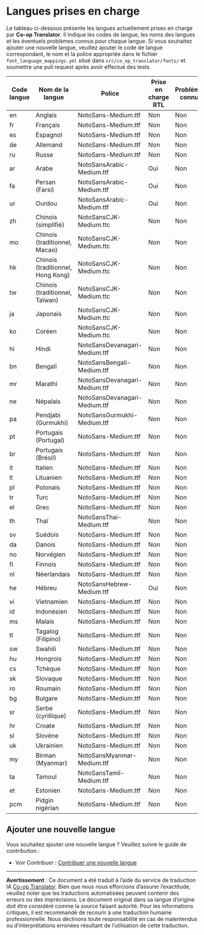 <!--
CO_OP_TRANSLATOR_METADATA:
{
  "original_hash": "40660d83d2792201cad4aec9fdf25a29",
  "translation_date": "2025-10-22T13:20:51+00:00",
  "source_file": "getting_started/supported-languages.md",
  "language_code": "fr"
}
-->
# Langues prises en charge

Le tableau ci-dessous présente les langues actuellement prises en charge par **Co-op Translator**. Il indique les codes de langue, les noms des langues et les éventuels problèmes connus pour chaque langue. Si vous souhaitez ajouter une nouvelle langue, veuillez ajouter le code de langue correspondant, le nom et la police appropriée dans le fichier `font_language_mappings.yml` situé dans `src/co_op_translator/fonts/` et soumettre une pull request après avoir effectué des tests.

| Code langue   | Nom de la langue             | Police                              | Prise en charge RTL | Problèmes connus |
|---------------|-----------------------------|-------------------------------------|---------------------|------------------|
| en            | Anglais                     | NotoSans-Medium.ttf                 | Non                 | Non              |
| fr            | Français                    | NotoSans-Medium.ttf                 | Non                 | Non              |
| es            | Espagnol                    | NotoSans-Medium.ttf                 | Non                 | Non              |
| de            | Allemand                    | NotoSans-Medium.ttf                 | Non                 | Non              |
| ru            | Russe                       | NotoSans-Medium.ttf                 | Non                 | Non              |
| ar            | Arabe                       | NotoSansArabic-Medium.ttf           | Oui                 | Non              |
| fa            | Persan (Farsi)              | NotoSansArabic-Medium.ttf           | Oui                 | Non              |
| ur            | Ourdou                      | NotoSansArabic-Medium.ttf           | Oui                 | Non              |
| zh            | Chinois (simplifié)         | NotoSansCJK-Medium.ttc              | Non                 | Non              |
| mo            | Chinois (traditionnel, Macao) | NotoSansCJK-Medium.ttc           | Non                 | Non              |
| hk            | Chinois (traditionnel, Hong Kong) | NotoSansCJK-Medium.ttc         | Non                 | Non              |
| tw            | Chinois (traditionnel, Taïwan) | NotoSansCJK-Medium.ttc           | Non                 | Non              |
| ja            | Japonais                    | NotoSansCJK-Medium.ttc              | Non                 | Non              |
| ko            | Coréen                      | NotoSansCJK-Medium.ttc              | Non                 | Non              |
| hi            | Hindi                       | NotoSansDevanagari-Medium.ttf       | Non                 | Non              |
| bn            | Bengali                     | NotoSansBengali-Medium.ttf          | Non                 | Non              |
| mr            | Marathi                     | NotoSansDevanagari-Medium.ttf       | Non                 | Non              |
| ne            | Népalais                    | NotoSansDevanagari-Medium.ttf       | Non                 | Non              |
| pa            | Pendjabi (Gurmukhi)         | NotoSansGurmukhi-Medium.ttf         | Non                 | Non              |
| pt            | Portugais (Portugal)        | NotoSans-Medium.ttf                 | Non                 | Non              |
| br            | Portugais (Brésil)          | NotoSans-Medium.ttf                 | Non                 | Non              |
| it            | Italien                     | NotoSans-Medium.ttf                 | Non                 | Non              |
| lt            | Lituanien                   | NotoSans-Medium.ttf                 | Non                 | Non              |
| pl            | Polonais                    | NotoSans-Medium.ttf                 | Non                 | Non              |
| tr            | Turc                        | NotoSans-Medium.ttf                 | Non                 | Non              |
| el            | Grec                        | NotoSans-Medium.ttf                 | Non                 | Non              |
| th            | Thaï                        | NotoSansThai-Medium.ttf             | Non                 | Non              |
| sv            | Suédois                     | NotoSans-Medium.ttf                 | Non                 | Non              |
| da            | Danois                      | NotoSans-Medium.ttf                 | Non                 | Non              |
| no            | Norvégien                   | NotoSans-Medium.ttf                 | Non                 | Non              |
| fi            | Finnois                     | NotoSans-Medium.ttf                 | Non                 | Non              |
| nl            | Néerlandais                 | NotoSans-Medium.ttf                 | Non                 | Non              |
| he            | Hébreu                      | NotoSansHebrew-Medium.ttf           | Oui                 | Non              |
| vi            | Vietnamien                  | NotoSans-Medium.ttf                 | Non                 | Non              |
| id            | Indonésien                  | NotoSans-Medium.ttf                 | Non                 | Non              |
| ms            | Malais                      | NotoSans-Medium.ttf                 | Non                 | Non              |
| tl            | Tagalog (Filipino)          | NotoSans-Medium.ttf                 | Non                 | Non              |
| sw            | Swahili                     | NotoSans-Medium.ttf                 | Non                 | Non              |
| hu            | Hongrois                    | NotoSans-Medium.ttf                 | Non                 | Non              |
| cs            | Tchèque                     | NotoSans-Medium.ttf                 | Non                 | Non              |
| sk            | Slovaque                    | NotoSans-Medium.ttf                 | Non                 | Non              |
| ro            | Roumain                     | NotoSans-Medium.ttf                 | Non                 | Non              |
| bg            | Bulgare                     | NotoSans-Medium.ttf                 | Non                 | Non              |
| sr            | Serbe (cyrillique)          | NotoSans-Medium.ttf                 | Non                 | Non              |
| hr            | Croate                      | NotoSans-Medium.ttf                 | Non                 | Non              |
| sl            | Slovène                     | NotoSans-Medium.ttf                 | Non                 | Non              |
| uk            | Ukrainien                   | NotoSans-Medium.ttf                 | Non                 | Non              |
| my            | Birman (Myanmar)            | NotoSansMyanmar-Medium.ttf          | Non                 | Non              |
| ta            | Tamoul                      | NotoSansTamil-Medium.ttf            | Non                 | Non              |
| et            | Estonien                    | NotoSans-Medium.ttf                 | Non                 | Non              |
| pcm           | Pidgin nigérian             | NotoSans-Medium.ttf                 | Non                 | Non              |

## Ajouter une nouvelle langue

Vous souhaitez ajouter une nouvelle langue ? Veuillez suivre le guide de contribution :

- Voir Contribuer : <a href="../CONTRIBUTING.md#contribute-a-new-language">Contribuer une nouvelle langue</a>

---

**Avertissement** :
Ce document a été traduit à l’aide du service de traduction IA [Co-op Translator](https://github.com/Azure/co-op-translator). Bien que nous nous efforcions d’assurer l’exactitude, veuillez noter que les traductions automatisées peuvent contenir des erreurs ou des imprécisions. Le document original dans sa langue d’origine doit être considéré comme la source faisant autorité. Pour les informations critiques, il est recommandé de recourir à une traduction humaine professionnelle. Nous déclinons toute responsabilité en cas de malentendus ou d’interprétations erronées résultant de l’utilisation de cette traduction.